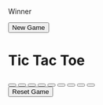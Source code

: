 <!DOCTYPE html>
<html lang="en">
<head>
    <meta charset="UTF-8" />
    <meta name="viewport" content="width=device-width, initial-scale=1.0" />
    <title>Tic-Tac-Toe Game</title>
    <link rel="stylesheet" href="style.css" />
</head>
<body>
    <div class="msg-container hide">
    <p id="msg">Winner</p>
    <button id="new-btn">New Game</button>
    </div>
    <main>
    <h1>Tic Tac Toe</h1>
    <div class="container">
        <div class="game">
        <button class="box"></button>
        <button class="box"></button>
        <button class="box"></button>
        <button class="box"></button>
        <button class="box"></button>
        <button class="box"></button>
        <button class="box"></button>
        <button class="box"></button>
        <button class="box"></button>
        </div>
    </div>
    <button id="reset-btn">Reset Game</button>
    </main>
    <script src="script.js"></script>
</body>
</html>
